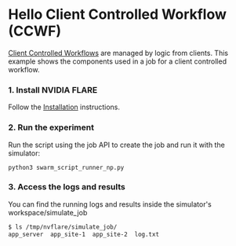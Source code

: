 # Hello Client Controlled Workflow (CCWF)

[Client Controlled Workflows](https://nvflare.readthedocs.io/en/main/programming_guide/controllers/client_controlled_workflows.html) are managed
by logic from clients. This example shows the components used in a job for a client controlled workflow.

### 1. Install NVIDIA FLARE

Follow the [Installation](https://nvflare.readthedocs.io/en/main/quickstart.html) instructions.

### 2. Run the experiment

Run the script using the job API to create the job and run it with the simulator:

```
python3 swarm_script_runner_np.py
```

### 3. Access the logs and results

You can find the running logs and results inside the simulator's workspace/simulate_job

```bash
$ ls /tmp/nvflare/simulate_job/
app_server  app_site-1  app_site-2  log.txt

```
